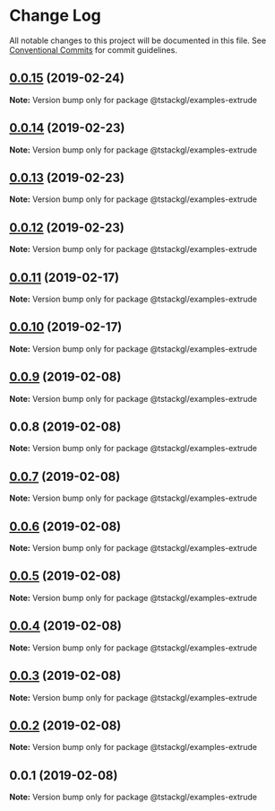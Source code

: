 # Change Log

All notable changes to this project will be documented in this file.
See [Conventional Commits](https://conventionalcommits.org) for commit guidelines.

## [0.0.15](https://github.com/nkint/tstackgl/compare/@tstackgl/examples-extrude@0.0.14...@tstackgl/examples-extrude@0.0.15) (2019-02-24)

**Note:** Version bump only for package @tstackgl/examples-extrude





## [0.0.14](https://github.com/nkint/tstackgl/compare/@tstackgl/examples-extrude@0.0.13...@tstackgl/examples-extrude@0.0.14) (2019-02-23)

**Note:** Version bump only for package @tstackgl/examples-extrude





## [0.0.13](https://github.com/nkint/tstackgl/compare/@tstackgl/examples-extrude@0.0.12...@tstackgl/examples-extrude@0.0.13) (2019-02-23)

**Note:** Version bump only for package @tstackgl/examples-extrude





## [0.0.12](https://github.com/nkint/tstackgl/compare/@tstackgl/examples-extrude@0.0.11...@tstackgl/examples-extrude@0.0.12) (2019-02-23)

**Note:** Version bump only for package @tstackgl/examples-extrude





## [0.0.11](https://github.com/nkint/tstackgl/compare/@tstackgl/examples-extrude@0.0.10...@tstackgl/examples-extrude@0.0.11) (2019-02-17)

**Note:** Version bump only for package @tstackgl/examples-extrude





## [0.0.10](https://github.com/nkint/tstackgl/compare/@tstackgl/examples-extrude@0.0.9...@tstackgl/examples-extrude@0.0.10) (2019-02-17)

**Note:** Version bump only for package @tstackgl/examples-extrude





## [0.0.9](https://github.com/nkint/tstackgl/compare/@tstackgl/examples-extrude@0.0.8...@tstackgl/examples-extrude@0.0.9) (2019-02-08)

**Note:** Version bump only for package @tstackgl/examples-extrude





## 0.0.8 (2019-02-08)

**Note:** Version bump only for package @tstackgl/examples-extrude





## [0.0.7](https://github.com/nkint/tstackgl/compare/@tstackgl/examples-extrude@0.0.3...@tstackgl/examples-extrude@0.0.7) (2019-02-08)

**Note:** Version bump only for package @tstackgl/examples-extrude





## [0.0.6](https://github.com/nkint/tstackgl/compare/@tstackgl/examples-extrude@0.0.3...@tstackgl/examples-extrude@0.0.6) (2019-02-08)

**Note:** Version bump only for package @tstackgl/examples-extrude





## [0.0.5](https://github.com/nkint/tstackgl/compare/@tstackgl/examples-extrude@0.0.3...@tstackgl/examples-extrude@0.0.5) (2019-02-08)

**Note:** Version bump only for package @tstackgl/examples-extrude





## [0.0.4](https://github.com/nkint/tstackgl/compare/@tstackgl/examples-extrude@0.0.3...@tstackgl/examples-extrude@0.0.4) (2019-02-08)

**Note:** Version bump only for package @tstackgl/examples-extrude





## [0.0.3](https://github.com/nkint/tstackgl/compare/@tstackgl/examples-extrude@0.0.2...@tstackgl/examples-extrude@0.0.3) (2019-02-08)

**Note:** Version bump only for package @tstackgl/examples-extrude





## [0.0.2](https://github.com/nkint/tstackgl/compare/@tstackgl/examples-extrude@0.0.1...@tstackgl/examples-extrude@0.0.2) (2019-02-08)

**Note:** Version bump only for package @tstackgl/examples-extrude





## 0.0.1 (2019-02-08)

**Note:** Version bump only for package @tstackgl/examples-extrude
